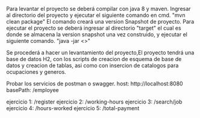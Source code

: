 Para levantar el proyecto se deberá compilar con java 8 y maven.
Ingresar al directorio del proyecto y ejecutar el siguiente comando en cmd.
"mvn clean package"
El comando creará una version Snapshot de proyecto.
Para ejecutar el proyecto se deberá ingresar al directorio "target" el cual es donde se almacena la version
snapshot una vez construido, y ejecutar el siguiente comando.
"java -jar <<Nombre del jar>>"

Se procederá a hacer un levantamiento del proyecto,El proyecto tendrá una base de datos H2, 
con los scripts de creacion de esquema de base de datos y creacion de tablas, asi como con 
insercion de catalogos para ocupaciones y generos.

Probar los servicios de postman o swagger.
host: http://localhost:8080
basePath: /employee

ejercicio 1: /register
ejercicio 2: /working-hours
ejercicio 3: /search/job
ejercicio 4: /hours-worked
ejercicio 5: /total-payment